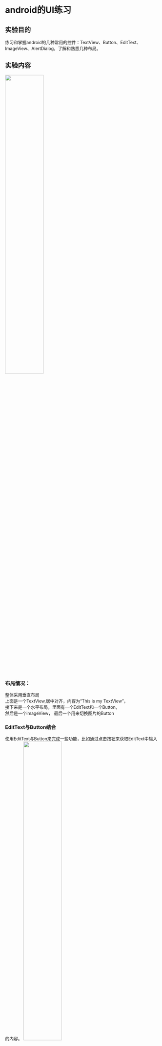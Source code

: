 # android的UI练习
## 实验目的
练习和掌握android的几种常用的控件：TextView、Button、EditText、ImageView、AlertDialog，了解和熟悉几种布局。

## 实验内容
<img src="/ThirdHomework/img/main.jpg" width="50%" height="50%">

### 布局情况： 
整体采用垂直布局   
上面是一个TextView,居中对齐，内容为“This is my TextView”，  
接下来是一个水平布局，里面有一个EditText和一个Button，  
然后是一个imageView，
最后一个用来切换图片的Button

### EditText与Button结合
使用EditText与Button来完成一些功能，比如通过点击按钮来获取EditText中输入的内容。
<img src="/ThirdHomework/img/editText.jpg" width="50%" height="50%">  

在按钮的点击事件里面调用EditText的getText()方法获取到输入的内容，再调用toString()方法转换成字符串，最后还是老方法使用Toast将输入的内容显示出来。  
如上图：EditText里面输入“女神”，通过按钮用Toast把内容显示出来。  

### imageView使用
imageView是用于在界面上展示图片的一个控件，它可以让我们的程序界面变得更加丰富多彩。我们在res目录下新建一个drawable-xhdpi目录，然后将事先准备好的两张图片one.jpg和two.jpg复制到该目录当中。
如下，当前imageView中放着one.jpg
<img src="/ThirdHomework/img/main.jpg" width="50%" height="50%">

在按钮的点击事件里，通过调用ImageView的setImageResource()方法将显示的图片改变为two.jpg，再点一下变成one.jpg,可以反复转换
<img src="/ThirdHomework/img/change.jpg" width="50%" height="50%">

### AlertDialog使用
AlertDialog可以在当前的界面弹出一个对话框，这个对话框是置顶与所有界面元素之上的，能够屏蔽其他控件的交互能力，因此AlertDialog一般都是用于提示一些非常重要的内容或者警告信息。  
运行程序，当要退出程序时
<img src="/ThirdHomework/img/AlertDialog.jpg" width="50%" height="50%">  

点是时，即退出程序
<img src="/ThirdHomework/img/exit.jpg" width="50%" height="50%">

## 实验心得
通过这个实验，对android的几种常用的控件和布局有了更加深入的了解，今后会更加努力练习达到熟悉的程度。

